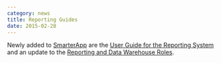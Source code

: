 ```yaml
---
category: news
title: Reporting Guides
date: 2015-02-28
---
```

Newly added to [SmarterApp](http://www.smarterapp.org) are the [User Guide for the Reporting System](http://www.smarterapp.org/specs/Reporting-UserGuide.html) and an update to the [Reporting and Data Warehouse Roles](http://www.smarterapp.org/specs/ReportingAndDataWarehouseRoles.html).